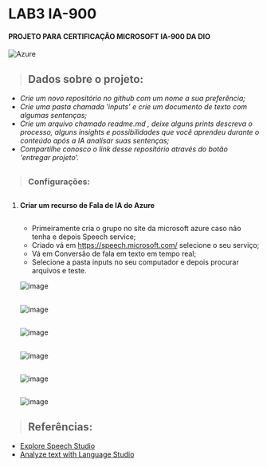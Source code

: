 # LAB3 IA-900
#### PROJETO PARA CERTIFICAÇÃO MICROSOFT IA-900 DA DIO

![Azure](https://img.shields.io/badge/azure-%230072C6.svg?style=for-the-badge&logo=microsoftazure&logoColor=white)

> ## Dados sobre o projeto:

- _Crie um novo repositório no github com um nome a sua preferência;_
- _Crie uma pasta chamada 'inputs' e crie um documento de texto com algumas sentenças;_
- _Crie um arquivo chamado readme.md , deixe alguns prints descreva o processo, alguns insights e possibilidades que você aprendeu durante o conteúdo após a IA analisar suas sentenças;_
- _Compartilhe conosco o link desse repositório através do botão 'entregar projeto'._


##
> ### Configurações:
##
   1. #### Criar um recurso de Fala de IA do Azure
      ##
      - Primeiramente cria o grupo no site da microsoft azure caso não tenha e depois Speech service;
      - Criado vá em https://speech.microsoft.com/  selecione o seu serviço;
      - Vá em Conversão de fala em texto em tempo real;
      - Selecione a pasta inputs no seu computador e depois procurar arquivos e teste.
        
       ![image](https://github.com/vinicius-campelo/lab3-ia900/assets/74797865/aee2ace1-8caf-4ceb-bb3a-ef150ea131bd)
       ##
       ![image](https://github.com/vinicius-campelo/lab3-ia900/assets/74797865/7159c73d-2aaf-487d-bc85-b45a3ff3628d)
       ##
       ![image](https://github.com/vinicius-campelo/lab3-ia900/assets/74797865/82bed885-99c9-4816-98f7-541a9b3d0914)
       ##
       ![image](https://github.com/vinicius-campelo/lab3-ia900/assets/74797865/dd6635d9-58ad-4a19-8db3-4b83bc157e76)
       ##
       ![image](https://github.com/vinicius-campelo/lab3-ia900/assets/74797865/8e20ea7d-8b92-4261-8185-af3860a91eae)
       ##
       ![image](https://github.com/vinicius-campelo/lab3-ia900/assets/74797865/a6ed0ea6-d9e5-434c-a229-bb3f72f92eef)


> ## Referências:

 - [Explore Speech Studio](https://microsoftlearning.github.io/mslearn-ai-fundamentals/Instructions/Labs/09-speech.html)
 - [Analyze text with Language Studio](https://microsoftlearning.github.io/mslearn-ai-fundamentals/Instructions/Labs/06-text-analysis.html)
